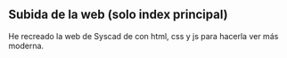 ## Subida de la web (solo index principal)
He recreado la web de Syscad de con html, css y js para hacerla ver más moderna.
